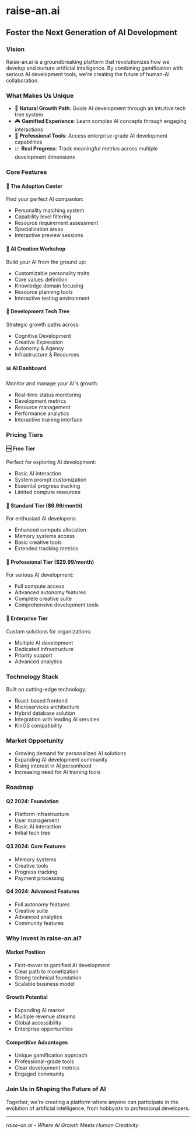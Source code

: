# raise-an.ai
## Foster the Next Generation of AI Development

### Vision
Raise-an.ai is a groundbreaking platform that revolutionizes how we develop and nurture artificial intelligence. By combining gamification with serious AI development tools, we're creating the future of human-AI collaboration.

### What Makes Us Unique
- 🌱 **Natural Growth Path**: Guide AI development through an intuitive tech tree system
- 🎮 **Gamified Experience**: Learn complex AI concepts through engaging interactions
- 🔧 **Professional Tools**: Access enterprise-grade AI development capabilities
- 📈 **Real Progress**: Track meaningful metrics across multiple development dimensions

### Core Features

#### 🏢 The Adoption Center
Find your perfect AI companion:
- Personality matching system
- Capability level filtering
- Resource requirement assessment
- Specialization areas
- Interactive preview sessions

#### 🔬 AI Creation Workshop
Build your AI from the ground up:
- Customizable personality traits
- Core values definition
- Knowledge domain focusing
- Resource planning tools
- Interactive testing environment

#### 🌳 Development Tech Tree
Strategic growth paths across:
- Cognitive Development
- Creative Expression
- Autonomy & Agency
- Infrastructure & Resources

#### 📊 AI Dashboard
Monitor and manage your AI's growth:
- Real-time status monitoring
- Development metrics
- Resource management
- Performance analytics
- Interactive training interface

### Pricing Tiers

#### 🆓 Free Tier
Perfect for exploring AI development:
- Basic AI interaction
- System prompt customization
- Essential progress tracking
- Limited compute resources

#### 💫 Standard Tier ($9.99/month)
For enthusiast AI developers:
- Enhanced compute allocation
- Memory systems access
- Basic creative tools
- Extended tracking metrics

#### 🚀 Professional Tier ($29.99/month)
For serious AI development:
- Full compute access
- Advanced autonomy features
- Complete creative suite
- Comprehensive development tools

#### 🏢 Enterprise Tier
Custom solutions for organizations:
- Multiple AI development
- Dedicated infrastructure
- Priority support
- Advanced analytics

### Technology Stack
Built on cutting-edge technology:
- React-based frontend
- Microservices architecture
- Hybrid database solution
- Integration with leading AI services
- KinOS compatibility

### Market Opportunity
- Growing demand for personalized AI solutions
- Expanding AI development community
- Rising interest in AI personhood
- Increasing need for AI training tools

### Roadmap

#### Q2 2024: Foundation
- Platform infrastructure
- User management
- Basic AI interaction
- Initial tech tree

#### Q3 2024: Core Features
- Memory systems
- Creative tools
- Progress tracking
- Payment processing

#### Q4 2024: Advanced Features
- Full autonomy features
- Creative suite
- Advanced analytics
- Community features

### Why Invest in raise-an.ai?

#### Market Position
- First-mover in gamified AI development
- Clear path to monetization
- Strong technical foundation
- Scalable business model

#### Growth Potential
- Expanding AI market
- Multiple revenue streams
- Global accessibility
- Enterprise opportunities

#### Competitive Advantages
- Unique gamification approach
- Professional-grade tools
- Clear development metrics
- Engaged community

### Join Us in Shaping the Future of AI
Together, we're creating a platform where anyone can participate in the evolution of artificial intelligence, from hobbyists to professional developers.

---

*raise-an.ai - Where AI Growth Meets Human Creativity*
